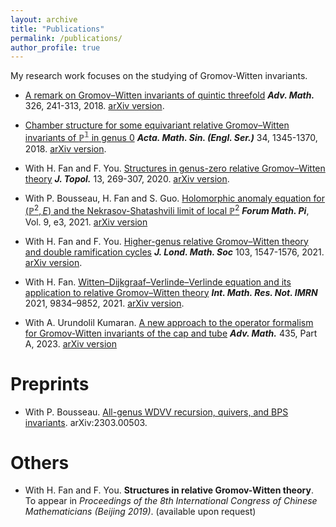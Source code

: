 ```yaml
---
layout: archive
title: "Publications"
permalink: /publications/
author_profile: true
---
```


My research work focuses on the studying of Gromov-Witten invariants. 

- [A remark on Gromov–Witten invariants of quintic threefold](https://doi.org/10.1016/j.aim.2017.12.016) ***Adv. Math.*** 326, 241-313, 2018. [arXiv version](https://arxiv.org/abs/1705.06402).

- [Chamber structure for some equivariant relative Gromov–Witten invariants of $\mathbb{P^1}$ in genus 0](https://doi.org/10.1007/s10114-018-7091-0) ***Acta. Math. Sin. (Engl. Ser.)*** 34, 1345-1370, 2018. [arXiv version](https://arxiv.org/abs/1705.06018).

- With H. Fan and F. You. [Structures in genus-zero relative Gromov–Witten theory](https://doi.org/10.1112/topo.12131)  ***J. Topol.*** 13, 269-307, 2020. [arXiv version](https://arxiv.org/abs/1810.06952).

- With P. Bousseau, H. Fan and S. Guo. [Holomorphic anomaly equation for $(\mathbb{P}^2,E)$ and the Nekrasov-Shatashvili limit of local $\mathbb{P}^2$](https://doi.org/10.1017/fmp.2021.3) ***Forum Math. Pi***, Vol. 9, e3, 2021.
[arXiv version](https://arxiv.org/abs/2001.05347) 

- With H. Fan and F. You. [Higher-genus relative Gromov–Witten theory and double ramification cycles](https://doi.org/10.1112/jlms.12417) ***J. Lond. Math. Soc*** 103, 1547-1576, 2021. [arXiv version](http://arxiv.org/abs/1907.07133).

- With H. Fan. [Witten–Dijkgraaf–Verlinde–Verlinde equation and its application to relative Gromov–Witten theory](https://doi.org/10.1093/imrn/rnz353) ***Int. Math. Res. Not. IMRN*** 2021, 9834–9852, 2021. [arXiv version](https://arxiv.org/abs/1902.05739).

- With A. Urundolil Kumaran. [A new approach to the operator formalism for Gromov-Witten invariants of the cap and tube](https://doi.org/10.1016/j.aim.2023.109357) ***Adv. Math.*** 435, Part A, 2023. [arXiv version](https://arxiv.org/abs/2112.09180)

Preprints
=========

- With P. Bousseau. [All-genus WDVV recursion, quivers, and BPS invariants](https://arxiv.org/pdf/2303.00503.pdf). arXiv:2303.00503.

Others
=========
- With H. Fan and F. You. **Structures in relative Gromov-Witten theory**. To appear in *Proceedings of the 8th International Congress of Chinese Mathematicians (Beijing 2019)*. (available upon request)


